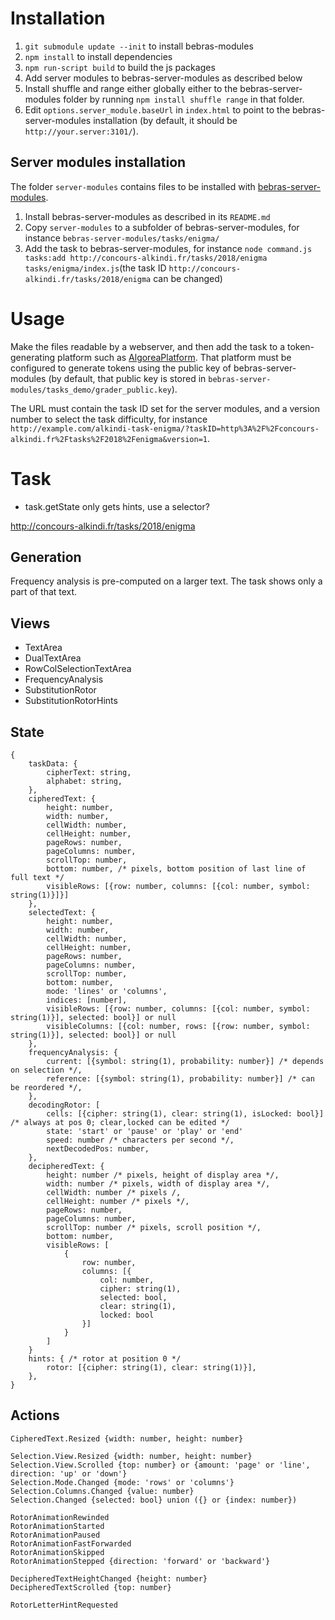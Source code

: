 # Installation

1. `git submodule update --init` to install bebras-modules
2. `npm install` to install dependencies
3. `npm run-script build` to build the js packages
4. Add server modules to bebras-server-modules as described below
5. Install shuffle and range either globally either to the bebras-server-modules folder by running `npm install shuffle range` in that folder.
6. Edit `options.server_module.baseUrl` in `index.html` to point to the bebras-server-modules installation (by default, it should be `http://your.server:3101/`).

## Server modules installation

The folder `server-modules` contains files to be installed with [bebras-server-modules](https://github.com/France-ioi/bebras-server-modules).

1. Install bebras-server-modules as described in its `README.md`
2. Copy `server-modules` to a subfolder of bebras-server-modules, for instance `bebras-server-modules/tasks/enigma/`
3. Add the task to bebras-server-modules, for instance `node command.js tasks:add http://concours-alkindi.fr/tasks/2018/enigma tasks/enigma/index.js`(the task ID `http://concours-alkindi.fr/tasks/2018/enigma` can be changed)

# Usage

Make the files readable by a webserver, and then add the task to a token-generating platform such as [AlgoreaPlatform](https://github.com/France-ioi/AlgoreaPlatform). That platform must be configured to generate tokens using the public key of bebras-server-modules (by default, that public key is stored in `bebras-server-modules/tasks_demo/grader_public.key`).

The URL must contain the task ID set for the server modules, and a version number to select the task difficulty, for instance `http://example.com/alkindi-task-enigma/?taskID=http%3A%2F%2Fconcours-alkindi.fr%2Ftasks%2F2018%2Fenigma&version=1`.

# Task

- task.getState only gets hints, use a selector?

http://concours-alkindi.fr/tasks/2018/enigma

## Generation

Frequency analysis is pre-computed on a larger text.
The task shows only a part of that text.



## Views

- TextArea
- DualTextArea
- RowColSelectionTextArea
- FrequencyAnalysis
- SubstitutionRotor
- SubstitutionRotorHints

## State

    {
        taskData: {
            cipherText: string,
            alphabet: string,
        },
        cipheredText: {
            height: number,
            width: number,
            cellWidth: number,
            cellHeight: number,
            pageRows: number,
            pageColumns: number,
            scrollTop: number,
            bottom: number, /* pixels, bottom position of last line of full text */
            visibleRows: [{row: number, columns: [{col: number, symbol: string(1)}]}]
        },
        selectedText: {
            height: number,
            width: number,
            cellWidth: number,
            cellHeight: number,
            pageRows: number,
            pageColumns: number,
            scrollTop: number,
            bottom: number,
            mode: 'lines' or 'columns',
            indices: [number],
            visibleRows: [{row: number, columns: [{col: number, symbol: string(1)}], selected: bool}] or null
            visibleColumns: [{col: number, rows: [{row: number, symbol: string(1)}], selected: bool}] or null
        },
        frequencyAnalysis: {
            current: [{symbol: string(1), probability: number}] /* depends on selection */,
            reference: [{symbol: string(1), probability: number}] /* can be reordered */,
        },
        decodingRotor: [
            cells: [{cipher: string(1), clear: string(1), isLocked: bool}] /* always at pos 0; clear,locked can be edited */
            state: 'start' or 'pause' or 'play' or 'end'
            speed: number /* characters per second */,
            nextDecodedPos: number,
        },
        decipheredText: {
            height: number /* pixels, height of display area */,
            width: number /* pixels, width of display area */,
            cellWidth: number /* pixels /,
            cellHeight: number /* pixels */,
            pageRows: number,
            pageColumns: number,
            scrollTop: number /* pixels, scroll position */,
            bottom: number,
            visibleRows: [
                {
                    row: number,
                    columns: [{
                        col: number,
                        cipher: string(1),
                        selected: bool,
                        clear: string(1),
                        locked: bool
                    }]
                }
            ]
        }
        hints: { /* rotor at position 0 */
            rotor: [{cipher: string(1), clear: string(1)}],
        },
    }

## Actions

    CipheredText.Resized {width: number, height: number}

    Selection.View.Resized {width: number, height: number}
    Selection.View.Scrolled {top: number} or {amount: 'page' or 'line', direction: 'up' or 'down'}
    Selection.Mode.Changed {mode: 'rows' or 'columns'}
    Selection.Columns.Changed {value: number}
    Selection.Changed {selected: bool} union ({} or {index: number})

    RotorAnimationRewinded
    RotorAnimationStarted
    RotorAnimationPaused
    RotorAnimationFastForwarded
    RotorAnimationSkipped
    RotorAnimationStepped {direction: 'forward' or 'backward'}

    DecipheredTextHeightChanged {height: number}
    DecipheredTextScrolled {top: number}

    RotorLetterHintRequested



